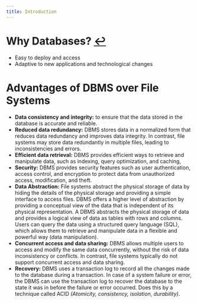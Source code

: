 ```yaml
---
title: Introduction
---
```

# Why Databases? [↩](../Contents/DBMS.md)

- Easy to deploy and access
- Adaptive to new applications and technological changes

# Advantages of DBMS over File Systems

- **Data consistency and integrity:** to ensure that the data stored in the database is accurate and reliable.  
- **Reduced data redundancy:** DBMS stores data in a normalized form that reduces data redundancy and improves data integrity. In contrast, file systems may store data redundantly in multiple files, leading to inconsistencies and errors.
- **Efficient data retrieval:** DBMS provides efficient ways to retrieve and manipulate data, such as indexing, query optimization, and caching,
- **Security:** DBMS provides security features such as user authentication, access control, and encryption to protect data from unauthorized access, modification, and theft.
- **Data Abstraction:** File systems abstract the physical storage of data by hiding the details of the physical storage and providing a simple interface to access files. DBMS offers a higher level of abstraction by providing a conceptual view of the data that is independent of its physical representation. A DBMS abstracts the physical storage of data and provides a logical view of data as tables with rows and columns. Users can query the data using a structured query language (SQL), which allows them to retrieve and manipulate data in a flexible and powerful way (data manipulation).
- **Concurrent access and data sharing:** DBMS allows multiple users to access and modify the same data concurrently, without the risk of data inconsistency or conflicts. In contrast, file systems typically do not support concurrent access and data sharing.
- **Recovery:** DBMS uses a transaction log to record all the changes made to the database during a transaction. In case of a system failure or error, the DBMS can use the transaction log to recover the database to the state it was in before the failure or error occurred. Does this by a technique called ACID *(Atomicity, consistency, isolation, durability)*.